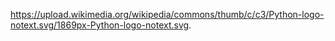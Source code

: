 https://upload.wikimedia.org/wikipedia/commons/thumb/c/c3/Python-logo-notext.svg/1869px-Python-logo-notext.svg.

